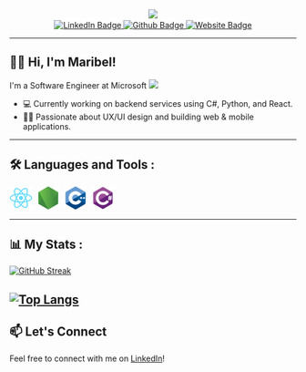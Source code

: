 <div id="header" align="center">
  <img src="https://media.giphy.com/media/MeJgB3yMMwIaHmKD4z/giphy.gif" width="250"/>
</div>

<div id="badges" align="center">
  <a href="https://www.linkedin.com/in/maribel-melendezd/">
    <img src="https://img.shields.io/badge/LinkedIn-blue?style=for-the-badge&logo=linkedin&logoColor=white" alt="LinkedIn Badge"/>
  </a>
  
  <a href="https://github.com/marmelendez">
    <img src="https://img.shields.io/badge/GitHub-100000?style=for-the-badge&logo=github&logoColor=white" alt="Github Badge"/>
  </a>
  
  <a href="https://marmelendez.netlify.app/">
     <img src="https://img.shields.io/badge/website-00CCBB?style=for-the-badge&logo=About.me&logoColor=white" alt="Website Badge"/>
  </a>
</div>

--- 
## :woman_technologist: Hi, I'm Maribel!

I'm a Software Engineer at Microsoft <img src="https://media.giphy.com/media/TN0kjxBsz3iXm/giphy.gif" width="20">  

- :computer: Currently working on backend services using C#, Python, and React.  
- :fairy_woman: Passionate about UX/UI design and building web & mobile applications.  

---
## :hammer_and_wrench: Languages and Tools :
<div>
  <img src="https://github.com/devicons/devicon/blob/master/icons/react/react-original.svg" title="React" alt="React" width="40" height="40"/>&nbsp;
  <img src="https://github.com/devicons/devicon/blob/master/icons/nodejs/nodejs-original.svg" title="Node" alt="Node" width="40" height="40"/>&nbsp;
  <img src="https://github.com/devicons/devicon/blob/master/icons/cplusplus/cplusplus-original.svg" title="C++" alt="C++" width="40" height="40"/>&nbsp;
  <img src="https://github.com/devicons/devicon/blob/master/icons/csharp/csharp-original.svg" title="C#" alt="C#" width="40" height="40"/>&nbsp;
</div>

---
## :bar_chart: My Stats :
[![GitHub Streak](http://github-readme-streak-stats.herokuapp.com?user=marmelendez&theme=dark&background=000000)](https://git.io/streak-stats)

[![Top Langs](https://github-readme-stats.vercel.app/api/top-langs/?username=marmelendez&layout=compact&theme=vision-friendly-dark)](https://github.com/anuraghazra/github-readme-stats)
---
## 📫 Let's Connect

Feel free to connect with me on [LinkedIn](https://www.linkedin.com/in/maribel-melendezd/)!
